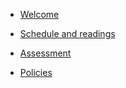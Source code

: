 - [Welcome](README.md)

- [Schedule and readings](schedule.md)

- [Assessment](assessment.md)

- [Policies](policies.md)

<!-- - [Bibliography](bibliography.md)
  - Selective general background readings
    + Historical backgrond
    + Key books published since 1945
    + Collections
  - Topics -->

<!-- - [Discussion](discussion.md) -->